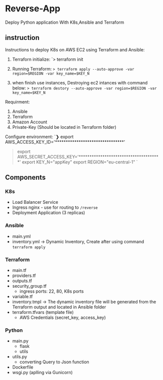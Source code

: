 # Reverse-App
Deploy Python application With K8s,Ansible and Terraform


## instruction 
Instructions to deploy K8s on AWS EC2 using Terraform and Ansible:

1) Terraforn initialize:
   `> terraform init

2) Running Terraform:
   `> terraform apply --auto-approve -var region=$REGION -var key_name=$KEY_N`

3) when finish use instances, Destroying ec2 intances with command below:
   `> terraform destory --auto-approve -var region=$REGION -var key_name=$KEY_N`

Requirment:
  1) Ansible
  2) Terraform
  3) Amazon Account
  4) Private-Key (Should be located in Terraform folder)

Configure environment:
 `❯ export AWS_ACCESS_KEY_ID='********************************'
  > export AWS_SECRET_ACCESS_KEY='**************************************'
  > export KEY_N="appKey"
  > export REGION="eu-central-1"
  ` 

## Components

### K8s
  * Load Balancer Service
  * Ingress nginx - use for routing to `/reverse`
  * Deployment Application (3 replicas)

### Ansible
  * main.yml
  * inventory.yml -> Dynamic Inventory, Create after using command `terraform apply`
  
### Terraform
  * main.tf
  * providers.tf
  * outputs.tf
  * security_group.tf
    * ingress ports: 22, 80, K8s ports
  * variable.tf 
  * inventory.tmpl -> The dynamic inventory file will be generated from the Terraform output and located in Ansible folder
  * terraform.tfvars (template file)
    * AWS Credentials (secret_key, access_key)

### Python
  * main.py
    * flask
    * utils  
  * utils.py
    * converting Query to Json function
  * Dockerfile
  * wsgi.py (aplling via Gunicorn)
